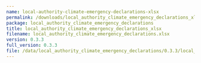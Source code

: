 ```yaml
---
name: local-authority-climate-emergency-declarations-xlsx
permalink: /downloads/local_authority_climate_emergency_declarations_xlsx/0_3_3
package: local_authority_climate_emergency_declarations
title: local_authority_climate_emergency_declarations_xlsx
filename: local_authority_climate_emergency_declarations.xlsx
version: 0.3.3
full_version: 0.3.3
file: /data/local_authority_climate_emergency_declarations/0.3.3/local_authority_climate_emergency_declarations.xlsx
---
```

